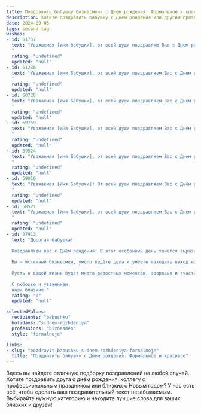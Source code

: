 ```yaml
---
title: Поздравить бабушку бизнесмена c Днем рождения. Формальное и красивое
description: Хотите поздравить бабушку c Днем рождения или другим праздником? Наш ИИ создаст незабываемое поздравление, а вы обязательно выделитесь среди других.  
date: 2024-09-05
tags: second tag
wishes:
- id: 61737
  text: "Уважаемая [имя бабушки], от всей души поздравляю Вас с Днем рождения! Желаю Вам крепкого здоровья, процветания в бизнесе, семейного благополучия и радостных моментов в жизни. Пусть каждый день будет наполнен счастьем и любовью близких.
  "
  rating: "undefined"
  updated: "null"
- id: 61236
  text: "Уважаемая [имя Бабушки], от всей души поздравляем Вас с Днем рождения! Желаем Вам крепкого здоровья, благополучия, процветания в  Вашем бизнесе и исполнения всех желаний. Пусть этот день принесет Вам радость, тепло и любовь близких.
  "
  rating: "undefined"
  updated: "null"
- id: 60728
  text: "Уважаемая [Имя Бабушки], от всей души поздравляем Вас с Днем рождения! Желаем Вам крепкого здоровья, неиссякаемой энергии, оптимизма и благополучия! Пусть Ваша жизнь будет наполнена радостью, любовью и удачей!
  "
  rating: "undefined"
  updated: "null"
- id: 59759
  text: "Уважаемая [имя Бабушки], от всей души поздравляем Вас с Днём рождения! Желаем Вам крепкого здоровья, долгих лет жизни, благополучия и процветания. Пусть Ваш богатый опыт и мудрые советы всегда будут ценным подарком для Ваших близких.
  "
  rating: "undefined"
  updated: "null"
- id: 59524
  text: "Уважаемая [имя Бабушки], от всей души поздравляем Вас с Днем рождения! Желаем Вам крепкого здоровья, бодрости духа, семейного благополучия и успехов в Вашем нелегком деле бизнесмена. Пусть каждый день будет наполнен радостью, любовью и светлыми эмоциями. Счастья Вам и долгих лет жизни!
  "
  rating: "undefined"
  updated: "null"
- id: 59016
  text: "Уважаемая [Имя Бабушки]! От всей души поздравляем Вас с Днём рождения! Желаем Вам крепкого здоровья, благополучия, успехов в Вашем нелёгком, но таком важном деле - бизнесе. Пусть Ваша мудрость и опыт продолжают вдохновлять Вас на новые свершения. Счастья Вам, любви и радости!
  "
  rating: "undefined"
  updated: "null"
- id: 58521
  text: "Уважаемая [Имя Бабушки], от всей души поздравляем Вас с Днем рождения! Желаем Вам крепкого здоровья, неиссякаемой энергии и успехов в Вашем непростом, но благородном  бизнесе. Пусть каждый день приносит Вам радость, тепло близких и новые победы!
  "
  rating: "undefined"
  updated: "null"
- id: 37913
  text: "Дорогая бабушка!
  
  Поздравляем вас с Днём рождения! В этот особенный день хочется выразить вам нашу глубокую благодарность и сердечные пожелания. Ваша мудрость, жизненный опыт и поддержка не только вдохновляют, но и дарят нам силу двигаться вперёд.
  
  Вы — истинный бизнесмен, умело ведёте дела и умеете находить выход из любой ситуации. Ваши достижения и уверенность в собственных силах служат примером для нас. Мы гордимся вами и восхищаемся вашими успехами.
  
  Пусть в вашей жизни будет много радостных моментов, здоровья и счастья. Желаем вам новых свершений, гармонии и благополучия.
  
  С любовью и уважением,
  ваши близкие."
  rating: "0"
  updated: "null"

selectedValues:
  recipients: "babushku"
  holidays: "s-dnem-rozhdeniya"
  professions: "biznesmen"
  style: "formalnoje"

links:
- slug: "pozdravit-babushku-s-dnem-rozhdeniya-formalnoje"
  title: "Поздравить бабушку c Днем рождения. Формальное и красивое"
---
```


Здесь вы найдете отличную подборку поздравлений на любой случай. 
Хотите поздравить друга с днём рождения, коллегу с профессиональным праздником или близких с Новым годом? У нас есть всё, чтобы сделать ваш поздравительный текст незабываемым. Выбирайте нужную категорию и находите лучшие слова для ваших близких и друзей!
